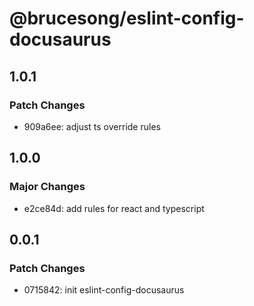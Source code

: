 # @brucesong/eslint-config-docusaurus

## 1.0.1

### Patch Changes

- 909a6ee: adjust ts override rules

## 1.0.0

### Major Changes

- e2ce84d: add rules for react and typescript

## 0.0.1

### Patch Changes

- 0715842: init eslint-config-docusaurus
